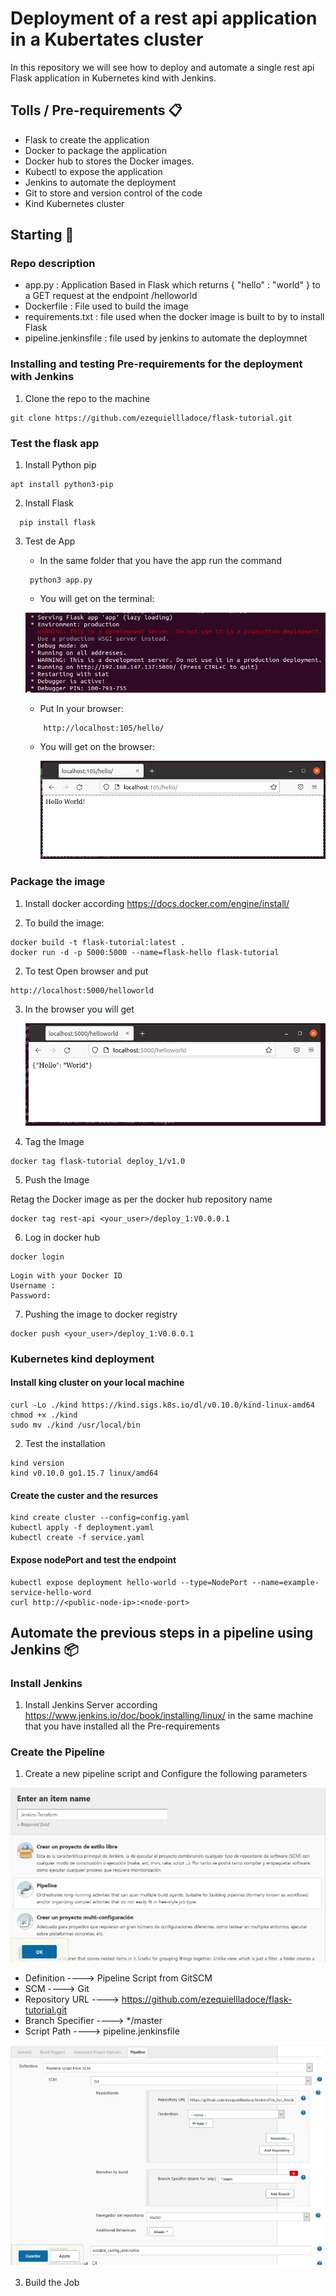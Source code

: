 # Deployment of a rest api application in a Kubertates cluster

In this repository we will see how to deploy and automate a single rest api Flask application in Kubernetes kind with Jenkins.

## Tolls / Pre-requirements 📋

- Flask to create the application
- Docker to package the application
- Docker hub to stores the  Docker images.
- Kubectl to expose the application
- Jenkins to automate the deployment
- Git to store and version control of the code
- Kind Kubernetes cluster

## Starting  🚀

### Repo description
 
- app.py : Application Based in Flask which returns { "hello" : "world" } to a GET request at the endpoint /helloworld
- Dockerfile : File used to build the image
- requirements.txt : file used when the docker image is built to by to install Flask
- pipeline.jenkinsfile : file used by jenkins to automate the deploymnet

### Installing and testing Pre-requirements for the deployment with Jenkins

1) Clone the repo to the machine
  ```
  git clone https://github.com/ezequiellladoce/flask-tutorial.git
  ```

### Test the flask app

1) Install Python pip

  ```
  apt install python3-pip
  ```

2)  Install Flask

   ```
     pip install flask  
   ``` 

3) Test de App

    - In the same folder that you have the app run the command  

    ```
     python3 app.py
    ```
    - You will get on the terminal:

     ![Image text](https://github.com/ezequiellladoce/Deploy_App_in_Kubernetes/blob/master/Images/test_app.PNG)   

    - Put In your browser:

    ```
        http://localhost:105/hello/
    ```
  
    - You will get on the browser: 

      ![Image text](https://github.com/ezequiellladoce/Deploy_App_in_Kubernetes/blob/master/Images/firefox.PNG)

### Package the image

1) Install docker according https://docs.docker.com/engine/install/

2) To build the image:

  ```
  docker build -t flask-tutorial:latest .
  docker run -d -p 5000:5000 --name=flask-hello flask-tutorial
  ```

2) To test Open browser and put

  ```
  http://localhost:5000/helloworld
  ```

3) In the browser you will get

    ![Image text](https://github.com/ezequiellladoce/Deploy_App_in_Kubernetes/blob/master/Images/test_docker.PNG)

4) Tag the Image

```
docker tag flask-tutorial deploy_1/v1.0
```
5) Push the Image

Retag the Docker image  as per the docker hub repository name

```
docker tag rest-api <your_user>/deploy_1:V0.0.0.1
```
6) Log in docker hub

```
docker login 
```
```
Login with your Docker ID
Username : 
Password:
```

7) Pushing the image to docker registry
 
```
docker push <your_user>/deploy_1:V0.0.0.1
```
### Kubernetes kind deployment

#### Install king cluster on your local machine 

```
curl -Lo ./kind https://kind.sigs.k8s.io/dl/v0.10.0/kind-linux-amd64
chmod +x ./kind
sudo mv ./kind /usr/local/bin
```
2) Test  the installation

```
kind version
kind v0.10.0 go1.15.7 linux/amd64
```
#### Create the custer and the resurces

```
kind create cluster --config=config.yaml
kubectl apply -f deployment.yaml
kubectl create -f service.yaml 
```

####	Expose nodePort and test the endpoint 

```
kubectl expose deployment hello-world --type=NodePort --name=example-service-hello-word
curl http://<public-node-ip>:<node-port> 
```
 
## Automate the previous steps in a pipeline using  Jenkins  📦

### Install Jenkins

1) Install Jenkins Server according  https://www.jenkins.io/doc/book/installing/linux/ in the same machine that you have installed all the Pre-requirements

### Create the Pipeline 

1) Create a new pipeline script and Configure the following parameters

![Image text](https://github.com/ezequiellladoce/Deploy_App_in_Kubernetes/blob/master/Images/Jenkins1.PNG)

- Definition ----> Pipeline Script from GitSCM
- SCM ----> Git
- Repository URL ----> https://github.com/ezequiellladoce/flask-tutorial.git
- Branch Specifier ----> */master
- Script Path ----> pipeline.jenkinsfile


![Image text](https://github.com/ezequiellladoce/Deploy_App_in_Kubernetes/blob/master/Images/Jenkins_2.PNG)

3) Build the Job







